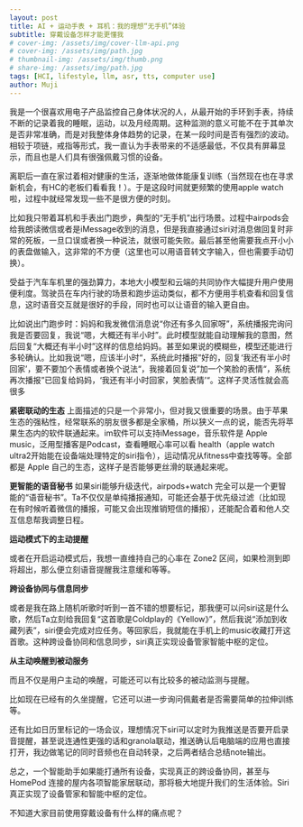```yaml
---
layout: post
title: AI + 运动手表 + 耳机：我的理想“无手机”体验
subtitle: 穿戴设备怎样才能更懂我
# cover-img: /assets/img/cover-llm-api.png
# cover-img: /assets/img/path.jpg
# thumbnail-img: /assets/img/thumb.png
# share-img: /assets/img/path.jpg
tags: [HCI, lifestyle, llm, asr, tts, computer use]
author: Muji
---
```


我是一个很喜欢用电子产品监控自己身体状况的人，从最开始的手环到手表，持续不断的记录着我的睡眠，运动，以及月经周期。这种监测的意义可能不在于其单次是否非常准确，而是对我整体身体趋势的记录，在某一段时间是否有强烈的波动。相较于项链，戒指等形式，我一直认为手表带来的不适感最低，不仅具有屏幕显示，而且也是人们具有很强佩戴习惯的设备。

离职后一直在家过着相对健康的生活，逐渐地做体能康复训练（当然现在也在寻求新机会，有HC的老板们看看我！）。于是这段时间就更频繁的使用apple watch啦，过程中就经常发现一些不是很方便的时刻。

比如我只带着耳机和手表出门跑步，典型的“无手机”出行场景。过程中airpods会给我朗读微信或者是iMessage收到的消息，但是我直接通过siri对消息做回复时非常的死板，一旦口误或者换一种说法，就很可能失败。最后甚至他需要我点开小小的表盘做输入，这非常的不方便（这里也可以用语音转文字输入，但也需要手动切换）。


受益于汽车车机里的强劲算力，本地大小模型和云端的共同协作大幅提升用户使用便利度。驾驶员在车内行驶的场景和跑步运动类似，都不方便用手机查看和回复信息，这时语音交互就是很好的手段，同时也可以让语音的输入更自由。

比如说出门跑步时：妈妈和我发微信消息说“你还有多久回家呀”，系统播报完询问我是否要回复，我说“嗯，大概还有半小时”。此时模型就能自动理解我的意图，然后回复“大概还有半小时”这样的信息给妈妈。甚至如果说的模糊些，模型还能进行多轮确认。比如我说“嗯，应该半小时“，系统此时播报”好的，回复‘我还有半小时回家’，要不要加个表情或者换个说法“，我接着回复说”加一个笑脸的表情“，系统再次播报”已回复给妈妈，‘我还有半小时回家，笑脸表情’“。这样子灵活性就会高很多

**紧密联动的生态**
上面描述的只是一个非常小，但对我又很重要的场景。由于苹果生态的强粘性，经常联系的朋友很多都是全家桶，所以狭义一点的说，能否先将苹果生态内的软件联通起来。im软件可以支持iMessage，音乐软件是 Apple music，泛用型播客是Podcast，查看睡眠心率可以看 health（apple watch ultra2开始能在设备端处理特定的siri指令），运动情况从fitness中查找等等。全部都是 Apple 自己的生态，这样子是否能够更丝滑的联通起来呢。

**更智能的语音秘书**
如果siri能够升级迭代，airpods+watch 完全可以是一个更智能的“语音秘书”。Ta不仅仅是单纯播报通知，可能还会基于优先级过滤（比如现在有时候听着微信的播报，可能又会出现推销短信的播报），还能配合着和他人交互信息帮我调整日程。

**运动模式下的主动提醒**

或者在开启运动模式后，我想一直维持自己的心率在 Zone2 区间，如果检测到即将超出，那么便立刻语音提醒我注意缓和等等。

**跨设备协同与信息同步**

或者是我在路上随机听歌时听到一首不错的想要标记，那我便可以问siri这是什么歌，然后Ta立刻给我回复“这首歌是Coldplay的《Yellow》”，然后我说“添加到收藏列表”，siri便会完成对应任务。等回家后，我就能在手机上的music收藏打开这首歌。这种跨设备协同和信息同步，siri真正实现设备管家智能中枢的定位。

**从主动唤醒到被动服务**

而且不仅是用户主动的唤醒，可能还可以有比较多的被动监测与提醒。

比如现在已经有的久坐提醒，它还可以进一步询问佩戴者是否需要简单的拉伸训练等。

还有比如日历里标记的一场会议，理想情况下siri可以定时为我推送是否要开启录音提醒，甚至说连通性更强的话和granola联动，推送确认后电脑端的应用也直接打开，我边做笔记的同时音频也在自动转录，之后两者结合总结note输出。

总之，一个智能助手如果能打通所有设备，实现真正的跨设备协同，甚至与 HomePod 连接的屋内各项智能家居联动，那将极大地提升我们的生活体验。Siri 真正实现了设备管家和智能中枢的定位。

不知道大家目前使用穿戴设备有什么样的痛点呢？
